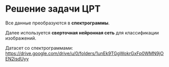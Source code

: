 # Решение задачи ЦРТ

Все данные преобразуются в **спектрограммы**. 

Далее используется **сверточная нейронная сеть** для классификации изображений.

Датасет со спектрограммами: https://drive.google.com/drive/u/0/folders/1unEk9TGgWokrGxFp0WMN9jOEN2isdUyy
